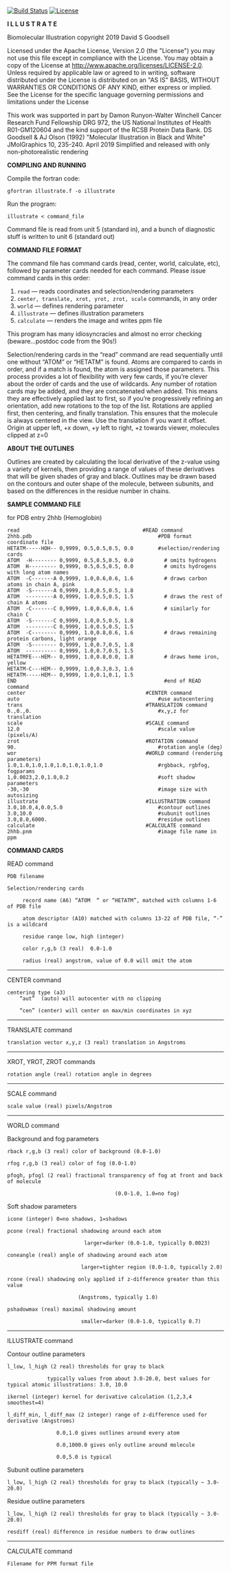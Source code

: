 [![Build Status](https://api.travis-ci.org/ccsb-scripps/Illustrate.svg?branch=master)](https://api.travis-ci.org/ccsb-scripps/Illustrate.svg?branch=master)
[![License](https://img.shields.io/badge/License-Apache%202.0-blue.svg)](https://opensource.org/licenses/Apache-2.0)

**I L L U S T R A T E**

Biomolecular Illustration
copyright 2019 David S Goodsell

Licensed under the Apache License, Version 2.0 (the "License") you may not use this file except in compliance with the License. You may obtain a copy of the License at http://www.apache.org/licenses/LICENSE-2.0. Unless required by applicable law or agreed to in writing, software distributed under the License is distributed on an "AS IS" BASIS, WITHOUT WARRANTIES OR CONDITIONS OF ANY KIND, either express or implied. See the License for the specific language governing permissions and limitations under the License

This work was supported in part by Damon Runyon-Walter Winchell Cancer Research Fund Fellowship DRG 972, the US National Institutes of Health R01-GM120604 and the kind support of the RCSB Protein Data Bank.
DS Goodsell & AJ Olson (1992) "Molecular Illustration in Black and White" JMolGraphics 10, 235-240.
April 2019 Simplified and released with only non-photorealistic rendering

**COMPILING AND RUNNING**

Compile the fortran code:

    gfortran illustrate.f -o illustrate

Run the program:

    illustrate < command_file

Command file is read from unit 5 (standard in), and a bunch of diagnostic stuff is written to unit 6 (standard out)

**COMMAND FILE FORMAT**

The command file has command cards (read, center, world, calculate, etc), followed by parameter cards needed for each command. Please issue command cards in this order:
1. `read` — reads coordinates and selection/rendering parameters
2. `center, translate, xrot, yrot, zrot, scale` commands, in any order
3. `world` — defines rendering parameter
4. `illustrate` — defines illustration parameters
5. `calculate` — renders the image and writes ppm file

This program has many idiosyncracies and almost no error checking (beware…postdoc code from the 90s!)

Selection/rendering cards in the “read” command are read sequentially until one without “ATOM” or “HETATM” is found. Atoms are compared to cards in order, and if a match is found, the atom is assigned those parameters. This process provides a lot of flexibility with very few cards, if you’re clever about the order of cards and the use of wildcards. Any number of rotation cards may be added, and they are concatenated when added. This means they are effectively applied last to first, so if you’re progressively refining an orientation, add new rotations to the top of the list. Rotations are applied first, then centering, and finally translation. This ensures that the molecule is always centered in the view. Use the translation if you want it offset. Origin at upper left, +x down, +y left to right, +z towards viewer, molecules clipped at z=0

**ABOUT THE OUTLINES**

Outlines are created by calculating the local derivative of the z-value using a variety of kernels, then providing a range of values of these derivatives that will be given shades of gray and black. Outlines may be drawn based on the contours and outer shape of the molecule, between subunits, and based on the differences in the residue number in chains.

**SAMPLE COMMAND FILE** 

for PDB entry 2hhb (Hemoglobin)

    read                                        #READ command
    2hhb.pdb                                         #PDB format coordinate file
    HETATM-----HOH-- 0,9999, 0.5,0.5,0.5, 0.0        #selection/rendering cards
    ATOM  -H-------- 0,9999, 0.5,0.5,0.5, 0.0          # omits hydrogens
    ATOM  H--------- 0,9999, 0.5,0.5,0.5, 0.0          # omits hydrogens with long atom names
    ATOM  -C-------A 0,9999, 1.0,0.6,0.6, 1.6          # draws carbon atoms in chain A, pink
    ATOM  -S-------A 0,9999, 1.0,0.5,0.5, 1.8
    ATOM  ---------A 0,9999, 1.0,0.5,0.5, 1.5          # draws the rest of chain A atoms
    ATOM  -C-------C 0,9999, 1.0,0.6,0.6, 1.6          # similarly for chain C
    ATOM  -S-------C 0,9999, 1.0,0.5,0.5, 1.8
    ATOM  ---------C 0,9999, 1.0,0.5,0.5, 1.5
    ATOM  -C-------- 0,9999, 1.0,0.8,0.6, 1.6          # draws remaining protein carbons, light orange
    ATOM  -S-------- 0,9999, 1.0,0.7,0.5, 1.8
    ATOM  ---------- 0,9999, 1.0,0.7,0.5, 1.5
    HETATMFE---HEM-- 0,9999, 1.0,0.8,0.0, 1.8          # draws heme iron, yellow
    HETATM-C---HEM-- 0,9999, 1.0,0.3,0.3, 1.6
    HETATM-----HEM-- 0,9999, 1.0,0.1,0.1, 1.5
    END                                                #end of READ command
    center                                       #CENTER command
    auto                                             #use autocentering
    trans                                        #TRANSLATION command
    0.,0.,0.                                         #x,y,z for translation
    scale                                        #SCALE command
    12.0                                             #scale value (pixels/A)
    zrot                                         #ROTATION command
    90.                                              #rotation angle (deg)
    wor                                          #WORLD command (rendering parameters)
    1.0,1.0,1.0,1.0,1.0,1.0,1.0,1.0                  #rgbback, rgbfog, fogparams
    1,0.0023,2.0,1.0,0.2                             #soft shadow parameters
    -30,-30                                          #image size with autosizing
    illustrate                                   #ILLUSTRATION command
    3.0,10.0,4,0.0,5.0                               #contour outlines
    3.0,10.0                                         #subunit outlines
    3.0,8.0,6000.                                    #residue outlines
    calculate                                    #CALCULATE command
    2hhb.pnm                                         #image file name in ppm 
 


**COMMAND CARDS**

READ command

    PDB filename

    Selection/rendering cards

         record name (A6) “ATOM  “ or “HETATM”, matched with columns 1-6 of PDB file

         atom descriptor (A10) matched with columns 13-22 of PDB file, “-” is a wildcard

         residue range low, high (integer)

         color r,g,b (3 real)  0.0-1.0

         radius (real) angstrom, value of 0.0 will omit the atom

--------------------------------------------------------------------
CENTER command

    centering type (a3)
        “aut”  (auto) will autocenter with no clipping

        “cen” (center) will center on max/min coordinates in xyz

--------------------------------------------------------------------
TRANSLATE command

    translation vector x,y,z (3 real) translation in Angstroms

--------------------------------------------------------------------
XROT, YROT, ZROT commands

    rotation angle (real) rotation angle in degrees

--------------------------------------------------------------------
SCALE command

    scale value (real) pixels/Angstrom

--------------------------------------------------------------------
WORLD command

Background and fog parameters

    rback r,g,b (3 real) color of background (0.0-1.0)

    rfog r,g,b (3 real) color of fog (0.0-1.0)

    pfogh, pfogl (2 real) fractional transparency of fog at front and back of molecule

                                       (0.0-1.0, 1.0=no fog)

Soft shadow parameters

    icone (integer) 0=no shadows, 1=shadows

    pcone (real) fractional shadowing around each atom

                             larger=darker (0.0-1.0, typically 0.0023)

    coneangle (real) angle of shadowing around each atom

                            larger=tighter region (0.0-1.0, typically 2.0)

    rcone (real) shadowing only applied if z-difference greater than this value

                           (Angstroms, typically 1.0)

    pshadowmax (real) maximal shadowing amount

                            smaller=darker (0.0-1.0, typically 0.7)

--------------------------------------------------------------------
ILLUSTRATE command

Contour outline parameters

    l_low, l_high (2 real) thresholds for gray to black

                 typically values from about 3.0-20.0, best values for typical atomic illustrations: 3.0, 10.0

    ikernel (integer) kernel for derivative calculation (1,2,3,4 smoothest=4)

    l_diff_min, l_diff_max (2 integer) range of z-difference used for derivative (Angstroms)

                    0.0,1.0 gives outlines around every atom

                    0.0,1000.0 gives only outline around molecule

                    0.0,5.0 is typical

Subunit outline parameters

    l_low, l_high (2 real) thresholds for gray to black (typically ~ 3.0-20.0)

Residue outline parameters

    l_low, l_high (2 real) thresholds for gray to black (typically ~ 3.0-20.0)

    resdiff (real) difference in residue numbers to draw outlines

--------------------------------------------------------------------
CALCULATE command

    Filename for PPM format file
